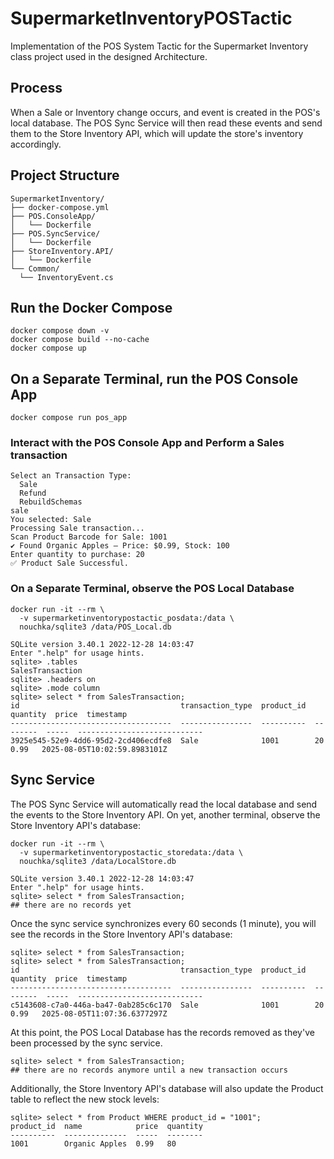 # SupermarketInventoryPOSTactic
Implementation of the POS System Tactic for the Supermarket Inventory class project used in the designed Architecture. 

## Process
When a Sale or Inventory change occurs, and event is created in the POS's local database. The POS Sync Service will then read these events and send them to the Store Inventory API, which will update the store's inventory accordingly. 

## Project Structure
```
SupermarketInventory/
├── docker-compose.yml
├── POS.ConsoleApp/
│   └── Dockerfile
├── POS.SyncService/
│   └── Dockerfile
├── StoreInventory.API/
│   └── Dockerfile
└── Common/
  └── InventoryEvent.cs
```

## Run the Docker Compose
```
docker compose down -v
docker compose build --no-cache
docker compose up
```

## On a Separate Terminal, run the POS Console App
```
docker compose run pos_app
```

### Interact with the POS Console App and Perform a Sales transaction
```
Select an Transaction Type:
  Sale
  Refund
  RebuildSchemas
sale
You selected: Sale
Processing Sale transaction...
Scan Product Barcode for Sale: 1001
✔️ Found Organic Apples — Price: $0.99, Stock: 100
Enter quantity to purchase: 20
✅ Product Sale Successful.
```

### On a Separate Terminal, observe the POS Local Database
```
docker run -it --rm \
  -v supermarketinventorypostactic_posdata:/data \
  nouchka/sqlite3 /data/POS_Local.db

SQLite version 3.40.1 2022-12-28 14:03:47
Enter ".help" for usage hints.
sqlite> .tables
SalesTransaction
sqlite> .headers on
sqlite> .mode column
sqlite> select * from SalesTransaction;
id                                    transaction_type  product_id  quantity  price  timestamp                   
------------------------------------  ----------------  ----------  --------  -----  ----------------------------
3925e545-52e9-4dd6-95d2-2cd406ecdfe8  Sale              1001        20        0.99   2025-08-05T10:02:59.8983101Z
```

## Sync Service
The POS Sync Service will automatically read the local database and send the events to the Store Inventory API.
On yet, another terminal, observe the Store Inventory API's database:
```
docker run -it --rm \
  -v supermarketinventorypostactic_storedata:/data \
  nouchka/sqlite3 /data/LocalStore.db

SQLite version 3.40.1 2022-12-28 14:03:47
Enter ".help" for usage hints.
sqlite> select * from SalesTransaction;
## there are no records yet
```

Once the sync service synchronizes every 60 seconds (1 minute), you will see the records in the Store Inventory API's database:
```
sqlite> select * from SalesTransaction;
sqlite> select * from SalesTransaction;
id                                    transaction_type  product_id  quantity  price  timestamp                   
------------------------------------  ----------------  ----------  --------  -----  ----------------------------
c5143608-c7a0-446a-ba47-0ab285c6c170  Sale              1001        20        0.99   2025-08-05T11:07:36.6377297Z
```
At this point, the POS Local Database has the records removed as they've been processed by the sync service.
```
sqlite> select * from SalesTransaction;
## there are no records anymore until a new transaction occurs
```

Additionally, the Store Inventory API's database will also update the Product table to reflect the new stock levels:
```
sqlite> select * from Product WHERE product_id = "1001";
product_id  name            price  quantity
----------  --------------  -----  --------
1001        Organic Apples  0.99   80 
```